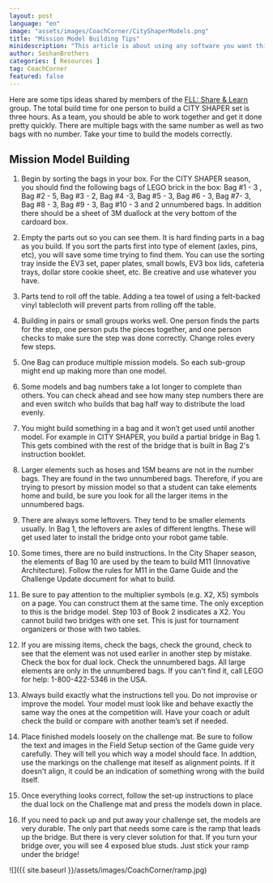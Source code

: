 ```yaml
---
layout: post
language: "en"
image: "assets/images/CoachCorner/CityShaperModels.png"
title: "Mission Model Building Tips"
minidescription: "This article is about using any software you want this season"
author: SeshanBrothers
categories: [ Resources ]
tag: CoachCorner
featured: false
---
```


 Here are some tips ideas shared by members of the <a href="https://www.facebook.com/groups/FLLShareandLearn/">FLL: Share & Learn </a> group. The total build time for one person to build a CITY SHAPER set is three hours. As a team, you should be able to work together and get it done pretty quickly.  There are multiple bags with the same number as well as two bags with no number. Take your time to  build the models correctly.

## Mission Model Building

1) Begin by sorting the bags in your box. For the CITY SHAPER season, you should find the following bags of LEGO brick in the box: Bag #1 - 3 , Bag #2 - 5, Bag #3 - 2, Bag #4 -3, Bag #5 - 3, Bag #6 - 3, Bag #7- 3, Bag #8 - 3, Bag #9 - 3, Bag #10 - 3 and 2 unnumbered bags. In addition there should be a sheet of 3M duallock at the very bottom of the cardoard box.

2) Empty the parts out so you can see them. It is hard finding parts in a bag as you build. If you sort the parts first into type of element (axles, pins, etc), you will save some time trying to find them. You can use the sorting tray inside the EV3 set, paper plates, small bowls, EV3 box lids, cafeteria trays, dollar store cookie sheet, etc.  Be creative and use whatever you have. 

3) Parts tend to roll off the table. Adding a tea towel of using a felt-backed vinyl tablecloth will prevent parts from rolling off the table.

4) Building in pairs or small groups works well. One person finds the parts for the step, one person puts the pieces together, and one person checks to make sure the step was done correctly. Change roles every few steps.

5) One Bag can produce multiple mission models. So each sub-group might end up making more than one model. 

6) Some models and bag numbers take a lot longer to complete than others. You can check ahead and see how many step numbers there are and even switch who builds that bag half way to distribute the load evenly.

7) You might build something in a bag and it won’t get used until another model. For example in CITY SHAPER, you build a partial bridge in Bag 1. This gets combined with the rest of the bridge that is built in Bag 2's instruction booklet.

8) Larger elements such as hoses and 15M beams are not in the number bags. They are found in the two unnumbered bags. Therefore, if you are trying to presort by mission model so that a student can take elements home and build, be sure you look for all the larger items in the unnumbered bags.

9) There are always some leftovers. They tend to be smaller elements usually. In Bag 1, the leftovers are axles of different lengths. These will get used later to install the bridge onto your robot game table.

10) Some times, there are no build instructions. In the City Shaper season, the elements of Bag 10 are used by the team to build M11 (Innovative Architecture). Follow the rules for M11 in the Game Guide and the Challenge Update document for what to build.

11) Be sure to pay attention to the multiplier symbols (e.g. X2, X5) symbols on a page. You can construct them at the same time. The only exception to this is the bridge model. Step 103 of Book 2 insdicates a X2. You cannot build two bridges with one set. This is just for tournament organizers or those with two tables.

12) If you are missing items, check the bags, check the ground, check to see that the element was not used earlier in another step by mistake. Check the box for dual lock. Check the unnumbered bags. All large elements are only in the unnumbered bags. If you can't find it, call LEGO for help: 1-800-422-5346 in the USA.

13) Always build exactly what the instructions tell you. Do not improvise or improve the model. Your model must look like and behave exactly the same way the ones at the competition will. Have your coach or adult check the build or compare with another team’s set if needed.

14) Place finished models loosely on the challenge mat. Be sure to follow the text and images in the Field Setup section of the Game guide very carefully. They will tell you which way a model should face. In addtion, use the markings on the challenge mat iteself as alignment points. If it doesn't align, it could be an indication of something wrong with the build itself.

15) Once everything looks correct, follow the set-up instructions to place the dual lock on the Challenge mat and press the models down in place.

16) If you need to pack up and put away your challenge set, the models are very durable. The only part that needs some care is the ramp that leads up the bridge. But there is very clever solution for that.  If you turn your bridge over, you will see 4 exposed blue studs. Just stick your ramp under the bridge!

![]({{ site.baseurl }}/assets/images/CoachCorner/ramp.jpg)
